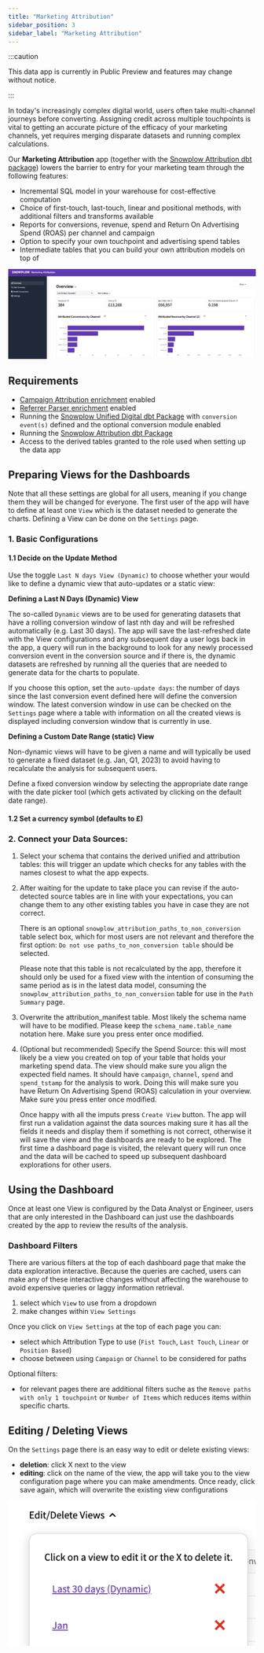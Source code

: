 ```yaml
---
title: "Marketing Attribution"
sidebar_position: 3
sidebar_label: "Marketing Attribution"
---
```


:::caution

This data app is currently in Public Preview and features may change without notice. 

:::

In today's increasingly complex digital world, users often take multi-channel journeys before converting. Assigning credit across multiple touchpoints is vital to getting an accurate picture of the efficacy of your marketing channels, yet requires merging disparate datasets and running complex calculations.

Our **Marketing Attribution** app (together with the [Snowplow Attribution dbt package](/docs/modeling-your-data/modeling-your-data-with-dbt/dbt-models/dbt-attribution-data-model/index.md)) lowers the barrier to entry for your marketing team through the following features:

- Incremental SQL model in your warehouse for cost-effective computation
- Choice of first-touch, last-touch, linear and positional methods, with additional filters and transforms available
- Reports for conversions, revenue, spend and Return On Advertising Spend (ROAS) per channel and campaign
- Option to specify your own touchpoint and advertising spend tables
- Intermediate tables that you can build your own attribution models on top of

![](images/overview.png)

## Requirements

- [Campaign Attribution enrichment](/docs/enriching-your-data/available-enrichments/campaign-attribution-enrichment/index.md) enabled
- [Referrer Parser enrichment](/docs/enriching-your-data/available-enrichments/referrer-parser-enrichment/index.md) enabled
- Running the [Snowplow Unified Digital dbt Package](/docs/modeling-your-data/modeling-your-data-with-dbt/dbt-models/dbt-unified-data-model/index.md) with `conversion event(s)` defined and the optional conversion module enabled
- Running the [Snowplow Attribution dbt Package](/docs/modeling-your-data/modeling-your-data-with-dbt/dbt-models/dbt-attribution-data-model/index.md)
- Access to the derived tables granted to the role used when setting up the data app

## Preparing Views for the Dashboards

Note that all these settings are global for all users, meaning if you change them they will be changed for everyone. The first user of the app will have to define at least one `View` which is the dataset needed to generate the charts. Defining a View can be done on the `Settings` page.

### 1. Basic Configurations

#### 1.1 Decide on the Update Method 

Use the toggle `Last N days View (Dynamic)` to choose whether your would like to define a dynamic view that auto-updates or a static view:

**Defining a Last N Days (Dynamic) View**

The so-called `Dynamic` views are to be used for generating datasets that have a rolling conversion window of last nth day and will be refreshed automatically (e.g. Last 30 days). The app will save the last-refreshed date with the View configurations and any subsequent day a user logs back in the app, a query will run in the background to look for any newly processed conversion event in the conversion source and if there is, the dynamic datasets are refreshed by running all the queries that are needed to generate data for the charts to populate. 

If you choose this option, set the `auto-update days`: the number of days since the last conversion event defined here will define the conversion window. The latest conversion window in use can be checked on the `Settings` page where a table with information on all the created views is displayed including conversion window that is currently in use.

**Defining a Custom Date Range (static) View**

Non-dynamic views will have to be given a name and will typically be used to generate a fixed dataset (e.g. Jan, Q1, 2023) to avoid having to recalculate the analysis for subsequent users.

Define a fixed conversion window by selecting the appropriate date range with the date picker tool (which gets activated by clicking on the default date range). 

#### 1.2 Set a currency symbol (defaults to £)

### 2. Connect your Data Sources:

1. Select your schema that contains the derived unified and attribution tables: this will trigger an update which checks for any tables with the names closest to what the app expects.
2. After waiting for the update to take place you can revise if the auto-detected source tables are in line with your expectations, you can change them to any other existing tables you have in case they are not correct.

    There is an optional `snowplow_attribution_paths_to_non_conversion` table select box, which for most users are not relevant and therefore the first option: `Do not use paths_to_non_conversion table` should be selected. 

    Please note that this table is not recalculated by the app, therefore it should only be used for a fixed view with the intention of consuming the same period as is in the latest data model, consuming the  `snowplow_attribution_paths_to_non_conversion` table for use in the `Path Summary` page.

3. Overwrite the attribution_manifest table. Most likely the schema name will have to be modified. Please keep the `schema_name.table_name` notation here. Make sure you press enter once modified.
4. (Optional but recommended) Specify the Spend Source: this will most likely be a view you created on top of your table that holds your marketing spend data. The view should make sure you align the expected field names. It should have `campaign`, `channel`, `spend` and `spend_tstamp` for the analysis to work. Doing this will make sure you have Return On Advertising Spend (ROAS) calculation in your overview. Make sure you press enter once modified.

    Once happy with all the imputs press `Create View` button. The app will first run a validation against the data sources making sure it has all the fields it needs and display them if something is not correct, otherwise it will save the view and the dashboards are ready to be explored. The first time a dashboard page is visited, the relevant query will run once and the data will be cached to speed up subsequent dashboard explorations for other users.


## Using the Dashboard

Once at least one View is configured by the Data Analyst or Engineer, users that are only interested in the Dashboard can just use the dashboards created by the app to review the results of the analysis.

### Dashboard Filters

There are various filters at the top of each dashboard page that make the data exploration interactive. Because the queries are cached, users can make any of these interactive changes without affecting the warehouse to avoid expensive queries or laggy information retrieval.

1. select which `View` to use from a dropdown
2. make changes within `View Settings`

Once you click on `View Settings` at the top of each page you can:
- select which Attribution Type to use (`Fist Touch`, `Last Touch`, `Linear` or `Position Based`)
- choose between using `Campaign` or `Channel` to be considered for paths

Optional filters:
- for relevant pages there are additional filters suche as the `Remove paths with only 1 touchpoint` or `Number of Items` which reduces items within specific charts.

## Editing / Deleting Views
On the `Settings` page there is an easy way to edit or delete existing views:

- **deletion**: click X next to the view
- **editing**: click on the name of the view, the app will take you to the view configuration page where you can make amendments. Once ready, click save again, which will overwrite the existing view configurations 

![](images/edit_delete_views.png)
